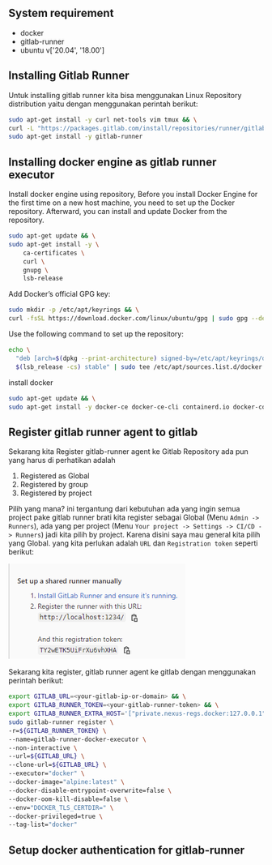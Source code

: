 ## System requirement

- docker
- gitlab-runner
- ubuntu v['20.04', '18.00']

## Installing Gitlab Runner

Untuk installing gitlab runner kita bisa menggunakan Linux Repository distribution yaitu dengan menggunakan perintah berikut:

```bash
sudo apt-get install -y curl net-tools vim tmux && \
curl -L "https://packages.gitlab.com/install/repositories/runner/gitlab-runner/script.deb.sh" | sudo bash && \
sudo apt-get install -y gitlab-runner
```

## Installing docker engine as gitlab runner executor

Install docker engine using repository, Before you install Docker Engine for the first time on a new host machine, you need to set up the Docker repository. Afterward, you can install and update Docker from the repository.

```bash
sudo apt-get update && \
sudo apt-get install -y \
    ca-certificates \
    curl \
    gnupg \
    lsb-release
```

Add Docker’s official GPG key:

```bash
sudo mkdir -p /etc/apt/keyrings && \
curl -fsSL https://download.docker.com/linux/ubuntu/gpg | sudo gpg --dearmor -o /etc/apt/keyrings/docker.gpg
```

Use the following command to set up the repository:

```bash
echo \
  "deb [arch=$(dpkg --print-architecture) signed-by=/etc/apt/keyrings/docker.gpg] https://download.docker.com/linux/ubuntu \
  $(lsb_release -cs) stable" | sudo tee /etc/apt/sources.list.d/docker.list > /dev/null
```

install docker

```bash
sudo apt-get update && \
sudo apt-get install -y docker-ce docker-ce-cli containerd.io docker-compose-plugin
```

## Register gitlab runner agent to gitlab

Sekarang kita Register gitlab-runner agent ke Gitlab Repository ada pun yang harus di perhatikan adalah

1. Registered as Global
2. Registered by group
3. Registered by project

Pilih yang mana? ini tergantung dari kebutuhan ada yang ingin semua project pake gitlab runner brati kita register sebagai Global (Menu `Admin -> Runners`), ada yang per project (Menu `Your project -> Settings -> CI/CD -> Runners`) jadi kita pilih by project. Karena disini saya mau general kita pilih yang Global. yang kita perlukan adalah `URL` dan `Registration token` seperti berikut:

![gitlab-runner-register](images/gitlab-runner/01-gitlab-runner-register.png)

Sekarang kita register, gitlab runner agent ke gitlab dengan menggunakan perintah berikut:

```bash
export GITLAB_URL=<your-gitlab-ip-or-domain> && \
export GITLAB_RUNNER_TOKEN=<your-gitlab-runner-token> && \
export GITLAB_RUNNER_EXTRA_HOST='["private.nexus-regs.docker:127.0.0.1"]' && \
sudo gitlab-runner register \
-r=${GITLAB_RUNNER_TOKEN} \
--name=gitlab-runner-docker-executor \
--non-interactive \
--url=${GITLAB_URL} \
--clone-url=${GITLAB_URL} \
--executor="docker" \
--docker-image="alpine:latest" \
--docker-disable-entrypoint-overwrite=false \
--docker-oom-kill-disable=false \
--env="DOCKER_TLS_CERTDIR=" \
--docker-privileged=true \
--tag-list="docker"
```

## Setup docker authentication for gitlab-runner


